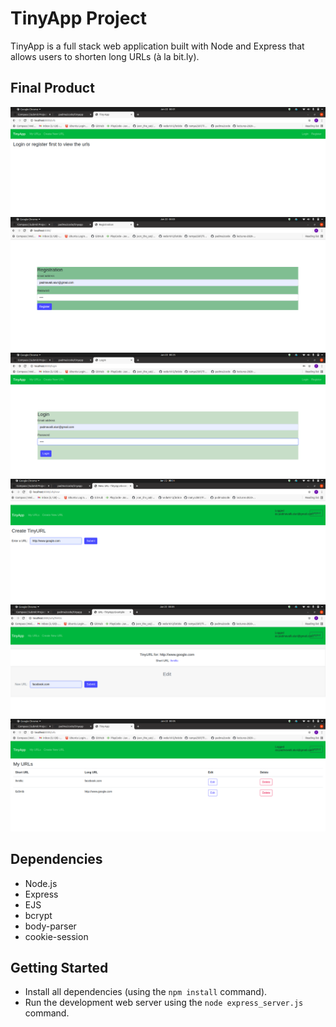 # TinyApp Project

TinyApp is a full stack web application built with Node and Express that allows users to shorten long URLs (à la bit.ly).

## Final Product

![Alt text](/screenshots/homepage.png?raw=true "App Home Page")
![Alt text](/screenshots/register.png?raw=true "App Registration Page")
![Alt text](/screenshots/loginpage.png?raw=true "App User Login Page")
![Alt text](/screenshots/Create_Short_url.png?raw=true "App Create Short URL Page")
![Alt text](/screenshots/update_short_url.png?raw=true "App Update Short URL Page")
![Alt text](/screenshots/show_myurls.png?raw=true "App Show My URLs Page")


## Dependencies

- Node.js
- Express
- EJS
- bcrypt
- body-parser
- cookie-session

## Getting Started

- Install all dependencies (using the `npm install` command).
- Run the development web server using the `node express_server.js` command.
